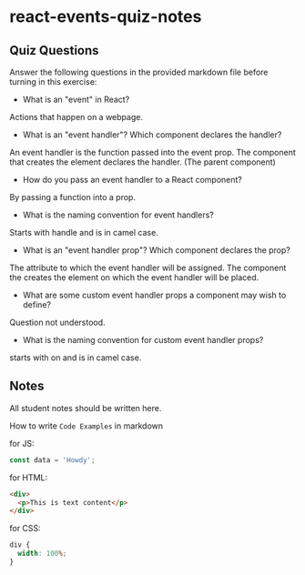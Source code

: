 # react-events-quiz-notes

## Quiz Questions

Answer the following questions in the provided markdown file before turning in this exercise:

- What is an "event" in React?

Actions that happen on a webpage.

- What is an "event handler"? Which component declares the handler?

An event handler is the function passed into the event prop.
The component that creates the element declares the handler. (The parent component)

- How do you pass an event handler to a React component?

By passing a function into a prop.

- What is the naming convention for event handlers?

Starts with handle and is in camel case.

- What is an "event handler prop"? Which component declares the prop?

The attribute to which the event handler will be assigned.
The component the creates the element on which the event handler will be placed.

- What are some custom event handler props a component may wish to define?

Question not understood.

- What is the naming convention for custom event handler props?

starts with on and is in camel case.

## Notes

All student notes should be written here.

How to write `Code Examples` in markdown

for JS:

```javascript
const data = 'Howdy';
```

for HTML:

```html
<div>
  <p>This is text content</p>
</div>
```

for CSS:

```css
div {
  width: 100%;
}
```
